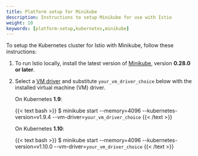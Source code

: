 ```yaml
---
title: Platform setup for Minikube
description: Instructions to setup Minikube for use with Istio
weight: 10
keywords: [platform-setup,kubernetes,minikube]
---
```


To setup the Kubernetes cluster for Istio with Minikube, follow these instructions:

1. To run Istio locally, install the latest version of
   [Minikube](https://kubernetes.io/docs/setup/minikube/), version **0.28.0 or
   later**.

1. Select a
   [VM driver](https://kubernetes.io/docs/setup/minikube/#quickstart)
   and substitute `your_vm_driver_choice` below with the installed virtual
   machine (VM) driver.

    On Kubernetes **1.9**:

    {{< text bash >}}
    $ minikube start --memory=4096 --kubernetes-version=v1.9.4 --vm-driver=`your_vm_driver_choice`
    {{< /text >}}

    On Kubernetes **1.10**:

    {{< text bash >}}
    $ minikube start --memory=4096 --kubernetes-version=v1.10.0 --vm-driver=`your_vm_driver_choice`
    {{< /text >}}
